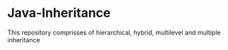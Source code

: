 # Java-Inheritance
This repository comprisses of hierarchical, hybrid, multilevel and multiple inheritance
